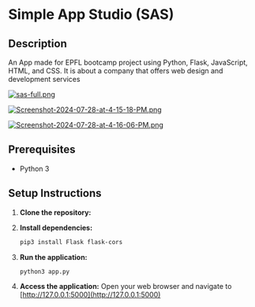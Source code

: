 # Simple App Studio (SAS)

## Description
An App made for EPFL bootcamp project using Python, Flask, JavaScript, HTML, and CSS.
It is about a company that offers web design and development services

[![sas-full.png](https://i.postimg.cc/QMGc7F3d/sas-full.png)](https://postimg.cc/XrLZS7qR)

[![Screenshot-2024-07-28-at-4-15-18-PM.png](https://i.postimg.cc/wxhdpPWy/Screenshot-2024-07-28-at-4-15-18-PM.png)](https://postimg.cc/XX7PK264)

[![Screenshot-2024-07-28-at-4-16-06-PM.png](https://i.postimg.cc/cCqh4FLX/Screenshot-2024-07-28-at-4-16-06-PM.png)](https://postimg.cc/qhLy1Xn3)


## Prerequisites
- Python 3

## Setup Instructions

1. **Clone the repository:**

2. **Install dependencies:**
   ```bash
   pip3 install Flask flask-cors
   ```

3. **Run the application:**
   ```bash
   python3 app.py
   ```

4. **Access the application:**
   Open your web browser and navigate to [http://127.0.0.1:5000](http://127.0.0.1:5000)
